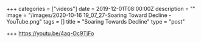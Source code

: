 +++
categories = ["videos"]
date = 2019-12-01T08:00:00Z
description = ""
image = "/images/2020-10-16 19_07_27-Soaring Toward Decline - YouTube.png"
tags = []
title = "Soaring Towards Decline"
type = "post"

+++
https://youtu.be/4aq-Oc9TjFo
